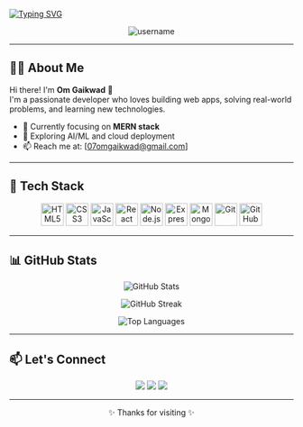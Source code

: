 <!-- Animated Typing SVG -->
[![Typing SVG](https://readme-typing-svg.demolab.com?font=Fira+Code&weight=500&size=40&duration=2000&pause=2000&color=40DAFF&multiline=true&width=1500&lines=Welcome+to+Om+Gaikwad's+GitHub+%E2%80%93+Where+Ideas+Meet+Execution+%F0%9F%9A%80)](https://git.io/typing-svg)


<!-- Profile Visitor Badge -->
<p align="center">
  <img src="https://komarev.com/ghpvc/?username=username&label=Profile+Views&color=brightgreen" alt="username" />
</p>

---

## 🧑‍💻 About Me

Hi there! I'm **Om Gaikwad** 👋  
I'm a passionate developer who loves building web apps, solving real-world problems, and learning new technologies.

- 🎯 Currently focusing on **MERN stack**
- 🚀 Exploring AI/ML and cloud deployment
- 📫 Reach me at: [07omgaikwad@gmail.com]

---

## 🚀 Tech Stack

<p align="center">
  <img src="https://cdn.jsdelivr.net/gh/devicons/devicon/icons/html5/html5-original.svg" width="40" height="40" alt="HTML5"/>
  <img src="https://cdn.jsdelivr.net/gh/devicons/devicon/icons/css3/css3-original.svg" width="40" height="40" alt="CSS3"/>
  <img src="https://cdn.jsdelivr.net/gh/devicons/devicon/icons/javascript/javascript-original.svg" width="40" height="40" alt="JavaScript"/>
  <img src="https://cdn.jsdelivr.net/gh/devicons/devicon/icons/react/react-original.svg" width="40" height="40" alt="React"/>
  <img src="https://cdn.jsdelivr.net/gh/devicons/devicon/icons/nodejs/nodejs-original.svg" width="40" height="40" alt="Node.js"/>
  <img src="https://cdn.jsdelivr.net/gh/devicons/devicon/icons/express/express-original.svg" width="40" height="40" alt="Express"/>
  <img src="https://cdn.jsdelivr.net/gh/devicons/devicon/icons/mongodb/mongodb-original.svg" width="40" height="40" alt="MongoDB"/>
  <img src="https://cdn.jsdelivr.net/gh/devicons/devicon/icons/git/git-original.svg" width="40" height="40" alt="Git"/>
  <img src="https://cdn.jsdelivr.net/gh/devicons/devicon/icons/github/github-original.svg" width="40" height="40" alt="GitHub"/>
</p>

---

## 📊 GitHub Stats

<p align="center">
  <img src="https://github-readme-stats.vercel.app/api?username=gaikwadomm&show_icons=true&theme=radical" alt="GitHub Stats" />
</p>

<p align="center">
  <img src="https://github-readme-streak-stats.herokuapp.com/?user=gaikwadomm&theme=tokyonight" alt="GitHub Streak" />
</p>

<p align="center">
  <img src="https://github-readme-stats.vercel.app/api/top-langs/?username=gaikwadomm&layout=compact&theme=tokyonight" alt="Top Languages" />
</p>

---

## 📫 Let's Connect

<p align="center">
  <a href="mailto:youremail@example.com"><img src="https://img.shields.io/badge/Email-D14836?style=for-the-badge&logo=gmail&logoColor=white" /></a>
  <a href="https://linkedin.com/in/yourlinkedin"><img src="https://img.shields.io/badge/LinkedIn-0077B5?style=for-the-badge&logo=linkedin&logoColor=white" /></a>
  <a href="https://twitter.com/yourhandle"><img src="https://img.shields.io/badge/Twitter-1DA1F2?style=for-the-badge&logo=twitter&logoColor=white" /></a>
</p>

---

<p align="center">✨ Thanks for visiting ✨</p>
